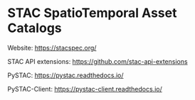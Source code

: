 # STAC SpatioTemporal Asset Catalogs

Website: <https://stacspec.org/>

STAC API extensions: <https://github.com/stac-api-extensions>

PySTAC: <https://pystac.readthedocs.io/>

PySTAC-Client: <https://pystac-client.readthedocs.io/>
